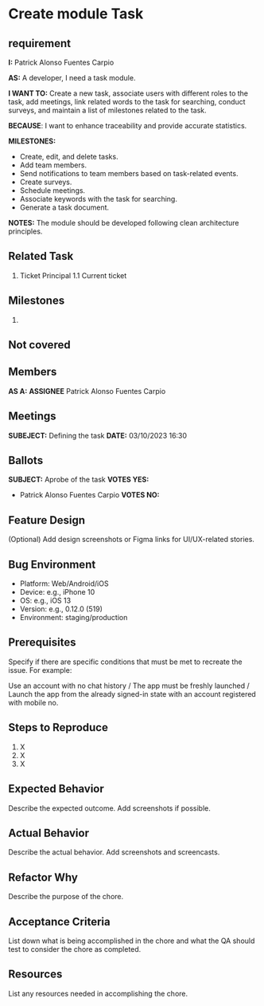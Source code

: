 # Create module Task

## requirement

**I:** Patrick Alonso Fuentes Carpio

**AS:** A developer, I need a task module.

**I WANT TO:** Create a new task, associate users with different roles to the task, add meetings, link related words to the task for searching, conduct surveys, and maintain a list of milestones related to the task.

**BECAUSE**: I want to enhance traceability and provide accurate statistics.

**MILESTONES:**
- Create, edit, and delete tasks.
- Add team members.
- Send notifications to team members based on task-related events.
- Create surveys.
- Schedule meetings.
- Associate keywords with the task for searching.
- Generate a task document.

**NOTES:** The module should be developed following clean architecture principles.

## Related Task

1. Ticket Principal
1.1 Current ticket

## Milestones

1.

## Not covered

## Members

**AS A:** **ASSIGNEE** Patrick Alonso Fuentes Carpio

## Meetings

**SUBEJECT:** Defining the task
**DATE:** 03/10/2023 16:30

## Ballots

**SUBJECT:** Aprobe of the task
**VOTES YES:** 
- Patrick Alonso Fuentes Carpio
**VOTES NO:**

## Feature Design

(Optional) Add design screenshots or Figma links for UI/UX-related stories.

## Bug Environment

- Platform: Web/Android/iOS
- Device: e.g., iPhone 10
- OS: e.g., iOS 13
- Version: e.g., 0.12.0 (519)
- Environment: staging/production

## Prerequisites

Specify if there are specific conditions that must be met to recreate the issue. For example:

Use an account with no chat history / The app must be freshly launched / Launch the app from the already signed-in state with an account registered with mobile no.

## Steps to Reproduce

1. X
2. X
3. X

## Expected Behavior

Describe the expected outcome. Add screenshots if possible.

## Actual Behavior

Describe the actual behavior. Add screenshots and screencasts.


## Refactor Why

Describe the purpose of the chore.

## Acceptance Criteria

List down what is being accomplished in the chore and what the QA should test to consider the chore as completed.

## Resources

List any resources needed in accomplishing the chore.